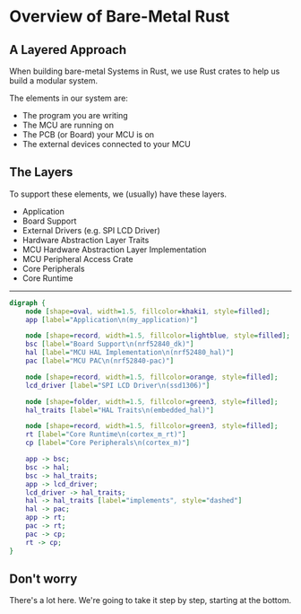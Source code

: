# Overview of Bare-Metal Rust

## A Layered Approach

When building bare-metal Systems in Rust, we use Rust crates to help us build a modular system.

The elements in our system are:

* The program you are writing
* The MCU are running on
* The PCB (or Board) your MCU is on
* The external devices connected to your MCU

## The Layers

To support these elements, we (usually) have these layers.

* Application
* Board Support
* External Drivers (e.g. SPI LCD Driver)
* Hardware Abstraction Layer Traits
* MCU Hardware Abstraction Layer Implementation
* MCU Peripheral Access Crate
* Core Peripherals
* Core Runtime

---

```dot process
digraph {
    node [shape=oval, width=1.5, fillcolor=khaki1, style=filled];
    app [label="Application\n(my_application)"]

    node [shape=record, width=1.5, fillcolor=lightblue, style=filled];
    bsc [label="Board Support\n(nrf52840_dk)"]
    hal [label="MCU HAL Implementation\n(nrf52480_hal)"]
    pac [label="MCU PAC\n(nrf52840-pac)"]

    node [shape=record, width=1.5, fillcolor=orange, style=filled];
    lcd_driver [label="SPI LCD Driver\n(ssd1306)"]

    node [shape=folder, width=1.5, fillcolor=green3, style=filled];
    hal_traits [label="HAL Traits\n(embedded_hal)"]

    node [shape=record, width=1.5, fillcolor=green3, style=filled];
    rt [label="Core Runtime\n(cortex_m_rt)"]
    cp [label="Core Peripherals\n(cortex_m)"]

    app -> bsc;
    bsc -> hal;
    bsc -> hal_traits;
    app -> lcd_driver;
    lcd_driver -> hal_traits;
    hal -> hal_traits [label="implements", style="dashed"]
    hal -> pac;
    app -> rt;
    pac -> rt;
    pac -> cp;
    rt -> cp;
}
```

## Don't worry

There's a lot here. We're going to take it step by step, starting at the bottom.
